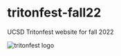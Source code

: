 # tritonfest-fall22
UCSD Tritonfest website for fall 2022

![tritonfest logo](https://github.com/austinhuynh/tritonfest-fall2/blob/main/triton-fest-header.svg)
